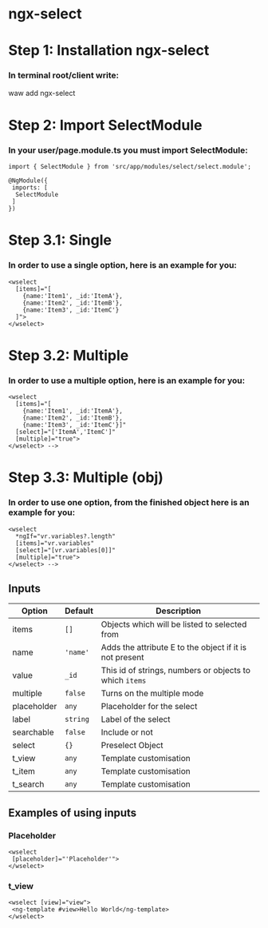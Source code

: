 # ngx-select

# Step 1: Installation ngx-select
### In terminal root/client write:
waw add ngx-select

# Step 2: Import SelectModule
### In your user/page.module.ts you must import SelectModule:
```
import { SelectModule } from 'src/app/modules/select/select.module';

@NgModule({
 imports: [
  SelectModule
 ]
})
```

# Step 3.1: Single
### In order to use a single option, here is an example for you:
```
<wselect 
  [items]="[
    {name:'Item1', _id:'ItemA'}, 
    {name:'Item2', _id:'ItemB'}, 
    {name:'Item3', _id:'ItemC'}
  ]">
</wselect>
```

# Step 3.2: Multiple
### In order to use a multiple option, here is an example for you:
```
<wselect 
  [items]="[
    {name:'Item1', _id:'ItemA'}, 
    {name:'Item2', _id:'ItemB'}, 
    {name:'Item3', _id:'ItemC'}]"
  [select]="['ItemA','ItemC']" 
  [multiple]="true">
</wselect> -->
```

# Step 3.3: Multiple (obj)
### In order to use one option, from the finished object here is an example for you:
```
<wselect 
  *ngIf="vr.variables?.length" 
  [items]="vr.variables" 
  [select]="[vr.variables[0]]" 
  [multiple]="true">
</wselect> -->
```

## Inputs

| Option        | Default                         | Description               |
| ------------- |---------------------------------| --------------------------|
| items         | `[]`                            | Objects which will be listed to selected from |
| name          | `'name'`                        | Adds the attribute E to the object if it is not present|
| value         | `_id`                           | This id of strings, numbers or objects to which `items` |
| multiple      | `false`                         | Turns on the multiple mode |
| placeholder   | `any`                           | Placeholder for the select |
| label         | `string`                        | Label of the select |
| searchable    | `false`                         | Include or not |
| select        | `{}`                            | Preselect Object |
| t_view        | `any`                           | Template customisation |
| t_item        | `any`                           | Template customisation |
| t_search      | `any`                           | Template customisation |


## Examples of using inputs
### Placeholder
```
<wselect
 [placeholder]="'Placeholder'">
</wselect>
```
### t_view
```
<wselect [view]="view">
 <ng-template #view>Hello World</ng-template>
</wselect>
```
